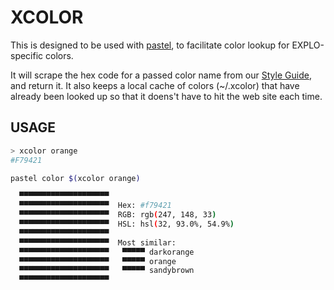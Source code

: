 # XCOLOR
This is designed to be used with [pastel](https://github.com/sharkdp/pastel), to facilitate color lookup for EXPLO-specific colors.

It will scrape the hex code for a passed color name from our [Style Guide](https://styleguide.lab.explo.org), and return it. It also keeps a local cache of colors (~/.xcolor) that have already been looked up so that it doens't have to hit the web site each time.

## USAGE

```bash
> xcolor orange
#F79421

pastel color $(xcolor orange)

  ▀▀▀▀▀▀▀▀▀▀▀▀▀▀▀▀▀▀▀▀
  ▀▀▀▀▀▀▀▀▀▀▀▀▀▀▀▀▀▀▀▀  Hex: #f79421
  ▀▀▀▀▀▀▀▀▀▀▀▀▀▀▀▀▀▀▀▀  RGB: rgb(247, 148, 33)
  ▀▀▀▀▀▀▀▀▀▀▀▀▀▀▀▀▀▀▀▀  HSL: hsl(32, 93.0%, 54.9%)
  ▀▀▀▀▀▀▀▀▀▀▀▀▀▀▀▀▀▀▀▀
  ▀▀▀▀▀▀▀▀▀▀▀▀▀▀▀▀▀▀▀▀  Most similar:
  ▀▀▀▀▀▀▀▀▀▀▀▀▀▀▀▀▀▀▀▀   ▀▀▀▀▀ darkorange
  ▀▀▀▀▀▀▀▀▀▀▀▀▀▀▀▀▀▀▀▀   ▀▀▀▀▀ orange
  ▀▀▀▀▀▀▀▀▀▀▀▀▀▀▀▀▀▀▀▀   ▀▀▀▀▀ sandybrown
  ▀▀▀▀▀▀▀▀▀▀▀▀▀▀▀▀▀▀▀▀
```